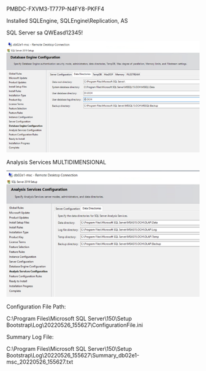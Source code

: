 PMBDC-FXVM3-T777P-N4FY8-PKFF4

Installed SQLEngine, SQLEngine\Replication, AS

SQL Server sa QWEasd12345!

![image.png](/.attachments/image-8d7f3097-cbbc-4d16-a2f8-147752fbae0a.png)

Analysis Services MULTIDIMENSIONAL

![image.png](/.attachments/image-c0e7091c-0dce-4065-8624-7f1bdabe2de6.png)

Configuration File Path:

C:\Program Files\Microsoft SQL Server\150\Setup Bootstrap\Log\20220526_155627\ConfigurationFile.ini

Summary Log File:

C:\Program Files\Microsoft SQL Server\150\Setup Bootstrap\Log\20220526_155627\Summary_db02e1-msc_20220526_155627.txt